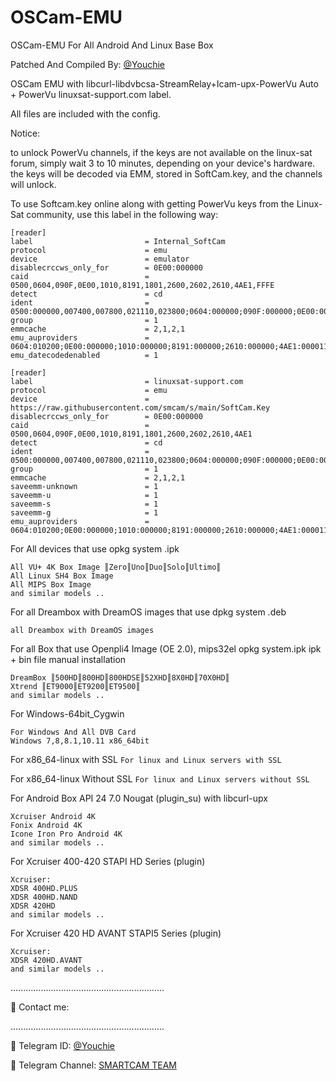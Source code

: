 # OSCam-EMU
OSCam-EMU For All Android And Linux Base Box

Patched And Compiled By: [@Youchie](https://t.me/Youchie)

OSCam EMU with libcurl-libdvbcsa-StreamRelay+Icam-upx-PowerVu Auto + PowerVu linuxsat-support.com label.

All files are included with the config.

Notice:

to unlock PowerVu channels, if the keys are not available on the linux-sat forum, simply wait 3 to 10 minutes, depending on your device's hardware. the keys will be decoded via EMM, stored in SoftCam.key, and the channels will unlock.

To use Softcam.key online along with getting PowerVu keys from the Linux-Sat community, use this label in the following way:

```
[reader]
label                         = Internal_SoftCam
protocol                      = emu
device                        = emulator
disablecrccws_only_for        = 0E00:000000
caid                          = 0500,0604,090F,0E00,1010,8191,1801,2600,2602,2610,4AE1,FFFE
detect                        = cd
ident                         = 0500:000000,007400,007800,021110,023800;0604:000000;090F:000000;0E00:000000;1010:000000;8191:000000;1801:000000,001101,002111,007301;2600:000000;2602:000000;2610:000000;4AE1:000011,000014,0000FE
group                         = 1
emmcache                      = 2,1,2,1
emu_auproviders               = 0604:010200;0E00:000000;1010:000000;8191:000000;2610:000000;4AE1:000011,000014,0000FE
emu_datecodedenabled          = 1

[reader]
label                         = linuxsat-support.com
protocol                      = emu
device                        = https://raw.githubusercontent.com/smcam/s/main/SoftCam.Key
disablecrccws_only_for        = 0E00:000000
caid                          = 0500,0604,090F,0E00,1010,8191,1801,2600,2602,2610,4AE1
detect                        = cd
ident                         = 0500:000000,007400,007800,021110,023800;0604:000000;090F:000000;0E00:000000;1010:000000;8191:000000;1801:000000,001101,002111,007301;2600:000000;2602:000000;2610:000000;4AE1:000011,000014,0000FE
group                         = 1
emmcache                      = 2,1,2,1
saveemm-unknown               = 1
saveemm-u                     = 1
saveemm-s                     = 1
saveemm-g                     = 1
emu_auproviders               = 0604:010200;0E00:000000;1010:000000;8191:000000;2610:000000;4AE1:000011,000014,0000FE
```


 For All devices that use opkg system .ipk

```
All VU+ 4K Box Image ║Zero║Uno║Duo║Solo║Ultimo║
All Linux SH4 Box Image
All MIPS Box Image
and similar models ..
```

For all Dreambox with DreamOS images that use dpkg system .deb

`all Dreambox with DreamOS images`


For all Box that use Openpli4 Image (OE 2.0), mips32el opkg system.ipk
ipk + bin file manual installation

```
DreamBox ║500HD║800HD║800HDSE║52XHD║8X0HD║70X0HD║
Xtrend ║ET9000║ET9200║ET9500║
and similar models ..
```

For Windows-64bit_Cygwin

```
For Windows And All DVB Card
Windows 7,8,8.1,10.11 x86_64bit
```

For x86_64-linux with SSL
`For linux and Linux servers with SSL`

For x86_64-linux Without SSL
`For linux and Linux servers without SSL`

For Android Box API 24 7.0 Nougat (plugin_su)
with libcurl-upx

```
Xcruiser Android 4K
Fonix Android 4K
Icone Iron Pro Android 4K
and similar models ..
```

For Xcruiser 400-420 STAPI HD Series (plugin)

```
Xcruiser:
XDSR 400HD.PLUS
XDSR 400HD.NAND
XDSR 420HD
and similar models ..
```

For Xcruiser 420 HD AVANT STAPI5 Series (plugin)

```
Xcruiser:
XDSR 420HD.AVANT
and similar models ..
```
.............................................................

🔗 Contact me:

.............................................................


📢 Telegram ID: [@Youchie](https://t.me/Youchie)

📢 Telegram Channel: [SMARTCAM TEAM](https://t.me/smartcam_team)

